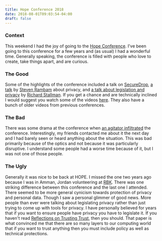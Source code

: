 ```yaml
---
title: Hope Conference 2018
date: 2018-08-01T09:03:54-04:00
draft: false
---
```

### Context
This weekend I had the joy of going to the [Hope Conference](http://xii.hope.net/index.html).
I've been going to this conference for a few years and (as usual) I had a wonderful time.
Generally speaking, the conference is filled with people who love to create, take things apart, and are curious.

### The Good
Some of the highlights of the conference included a talk on [SecureDrop](https://www.hope.net/schedule.html#-spotlight-on-securedrop-anonymous-whistleblowing-in-the-trump-era-), [a talk](https://www.hope.net/schedule.html#-how-your-personal-information-is-obtained-and-exploited-to-manipulate-your-emotions-your-actions-and-your-vote-) by [Steven Rambam](https://www.hope.net/speakers.html#Steven%20Rambam) about privacy, and [a talk about legislation and privacy](https://www.hope.net/schedule.html#-we-must-legislate-to-block-collection-of-personal-data-) by [Richard Stallman](https://xii.hope.net/speakers.html#Richard%20Stallman).
If you get a chance and are technically inclined I would suggest you watch some of the videos [here](https://www.youtube.com/user/Channel2600).
They also have a bunch of older videos from previous conferences.

### The Bad
There was some drama at the conference when [an agitator infiltrated](https://www.unicornriot.ninja/2018/hope-conference-criticized-for-allowing-far-right-harassment/) the conference.
Interestingly, my friends contacted me about it the next day and I had barely seen or heard anything about the situation.
This was bad primarily because of the optics and not because it was particularly disruptive.
I understand some people had a worse time because of it, but I was not one of those people.

### The Ugly
Generally it was nice to be back at HOPE.
I missed the one two years ago because I was in Amman, Jordan volunteering at [RBK](http://www.rebootkamp.org/).
There was one striking difference between this conference and the last one I attended.
There seemed to be more general cynicism towards protection of privacy and personal data.
Though I saw a personal glimmer of good news.
More people than ever were talking about legislating privacy rather than just trying to come up with tools for privacy.
I have personally believed for years that if you want to ensure people have privacy you have to legislate it.
If you haven't read [Reflections on Trusting Trust](https://www.archive.ece.cmu.edu/~ganger/712.fall02/papers/p761-thompson.pdf), then you should.
That paper is what convinced me that there are so many layers to our computing world that if you want to trust anything then you must include policy as well as technical protections.

